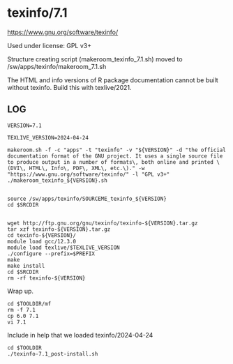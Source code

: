texinfo/7.1
========================

<https://www.gnu.org/software/texinfo/>

Used under license:
GPL v3+


Structure creating script (makeroom_texinfo_7.1.sh) moved to /sw/apps/texinfo/makeroom_7.1.sh

The HTML and info versions of R package documentation cannot be built without texinfo.  Build this with texlive/2021.


LOG
---

    VERSION=7.1

    TEXLIVE_VERSION=2024-04-24

    makeroom.sh -f -c "apps" -t "texinfo" -v "${VERSION}" -d "the official documentation format of the GNU project. It uses a single source file to produce output in a number of formats\, both online and printed \(DVI\, HTML\, Info\, PDF\, XML\, etc.\)." -w "https://www.gnu.org/software/texinfo/" -l "GPL v3+"
    ./makeroom_texinfo_${VERSION}.sh


    source /sw/apps/texinfo/SOURCEME_texinfo_${VERSION}
    cd $SRCDIR


    wget http://ftp.gnu.org/gnu/texinfo/texinfo-${VERSION}.tar.gz
    tar xzf texinfo-${VERSION}.tar.gz 
    cd texinfo-${VERSION}/
    module load gcc/12.3.0
    module load texlive/$TEXLIVE_VERSION
    ./configure --prefix=$PREFIX
    make
    make install
    cd $SRCDIR
    rm -rf texinfo-${VERSION}

Wrap up.

    cd $TOOLDIR/mf
    rm -f 7.1
    cp 6.0 7.1
    vi 7.1

Include in help that we loaded texinfo/2024-04-24

    cd $TOOLDIR
    ./texinfo-7.1_post-install.sh

